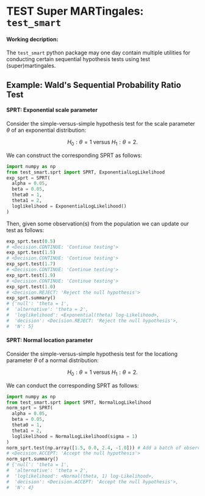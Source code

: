 # TEST Super MARTingales: `test_smart`

#### Working decription:
The `test_smart` python package may one day contain multiple utilities for
conducting certain sequential hypothesis tests using test (super)martingales.


## Example: Wald's Sequential Probability Ratio Test


#### SPRT: Exponential scale parameter

Consider the simple-versus-simple hypothesis test for the scale parameter $\theta$ of
an exponential distribution:

```math
H_0: \theta = 1 \text{ versus }H_1: \theta = 2.
```

We can construct the corresponding SPRT as follows:

```python
import numpy as np
from test_smart.sprt import SPRT, ExponentialLogLikelihood
exp_sprt = SPRT(
  alpha = 0.05,
  beta = 0.05,
  theta0 = 1,
  theta1 = 2,
  loglikelihood = ExponentialLogLikelihood()
)
```

Then, given some observation(s) from the population we can update our test as
follows:

```python
exp_sprt.test(0.5)
# <Decision.CONTINUE: 'Continue testing'>
exp_sprt.test(1.5)
# <Decision.CONTINUE: 'Continue testing'>
exp_sprt.test(1.7)
# <Decision.CONTINUE: 'Continue testing'>
exp_sprt.test(1.9)
# <Decision.CONTINUE: 'Continue testing'>
exp_sprt.test(1.0)
# <Decision.REJECT: 'Reject the null hypothesis'>
exp_sprt.summary()
# {'null': 'theta = 1',
#  'alternative': 'theta = 2',
#  'loglikelihood': <Exponential(theta) log-Likelihood>,
#  'decision': <Decision.REJECT: 'Reject the null hypothesis'>,
#  'N': 5}
```

#### SPRT: Normal location parameter

Consider the simple-versus-simple hypothesis test for the locationg parameter $\theta$
of a normal distribution:

```math
H_0: \theta = 1 \text{ versus }H_1: \theta = 2.
```

We can conduct the corresponding SPRT as follows:

```python
import numpy as np
from test_smart.sprt import SPRT, NormalLogLikelihood
norm_sprt = SPRT(
  alpha = 0.05,
  beta = 0.05,
  theta0 = 1,
  theta1 = 2,
  loglikelihood = NormalLogLikelihood(sigma = 1)
)
norm_sprt.test(np.array([1.5, 0.0, 2.4, -1.0])) # Add a batch of observations
# <Decision.ACCEPT: 'Accept the null hypothesis'>
norm_sprt.summary()
# {'null': 'theta = 1',
#  'alternative': 'theta = 2',
#  'loglikelihood': <Normal(theta, 1) log-Likelihood>,
#  'decision': <Decision.ACCEPT: 'Accept the null hypothesis'>,
#  'N': 4}
```